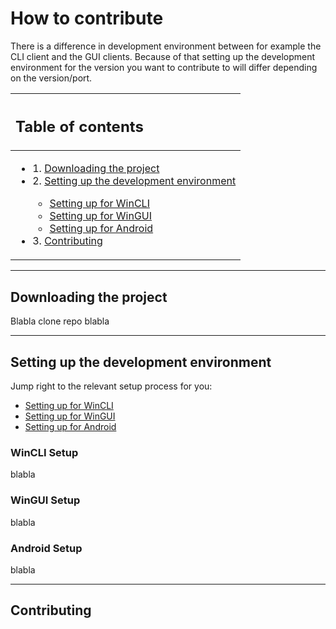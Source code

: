 # How to contribute
There is a difference in development environment between for example the CLI client and the GUI clients. Because of that setting up the development environment for the version you want to contribute to will differ depending on the version/port.

|<h2>Table of contents</h2>|
|:----------------|
|<ul><li>1. [Downloading the project](#downloading-the-project)</li><li>2. [Setting up the development environment](#setting-up-the-development-environment)</li><ul><li>[Setting up for WinCLI](#WinCLI-Setup)</li><li>[Setting up for WinGUI](#WinGUI-Setup)</li><li>[Setting up for Android](#Android-Setup)</li></ul><li>3. [Contributing](#contributing)</li></ul>|

---

## Downloading the project
Blabla clone repo blabla

---

## Setting up the development environment 
Jump right to the relevant setup process for you:
- [Setting up for WinCLI](#WinCLI-Setup)
- [Setting up for WinGUI](#WinGUI-Setup)
- [Setting up for Android](#Android-Setup)

### WinCLI Setup
blabla

### WinGUI Setup
blabla

### Android Setup
blabla

---

## Contributing 
